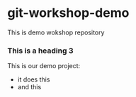 # git-workshop-demo
This is demo wokshop repository

### This is a heading 3
This is our demo project:
* it does this
* and this

